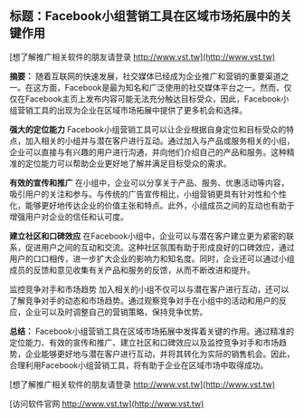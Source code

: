 ## **标题：Facebook小组营销工具在区域市场拓展中的关键作用**

[想了解推广相关软件的朋友请登录 http://www.vst.tw](http://www.vst.tw)

**摘要：**
随着互联网的快速发展，社交媒体已经成为企业推广和营销的重要渠道之一。在这方面，Facebook是最为知名和广泛使用的社交媒体平台之一。然而，仅仅在Facebook主页上发布内容可能无法充分触达目标受众，因此，Facebook小组营销工具的出现为企业在区域市场拓展中提供了更多机会和选择。

**强大的定位能力**
Facebook小组营销工具可以让企业根据自身定位和目标受众的特点，加入相关的小组并与潜在客户进行互动。通过加入与产品或服务相关的小组，企业可以直接与有兴趣的用户进行沟通，并向他们介绍自己的产品和服务。这种精准的定位能力可以帮助企业更好地了解并满足目标受众的需求。

**有效的宣传和推广**
在小组中，企业可以分享关于产品、服务、优惠活动等内容，吸引用户的关注和参与。与传统的广告宣传相比，小组营销更具有针对性和个性化，能够更好地传达企业的价值主张和特点。此外，小组成员之间的互动也有助于增强用户对企业的信任和认可度。

**建立社区和口碑效应**
在Facebook小组中，企业可以与潜在客户建立更为紧密的联系，促进用户之间的互动和交流。这种社区氛围有助于形成良好的口碑效应，通过用户的口口相传，进一步扩大企业的影响力和知名度。同时，企业还可以通过小组成员的反馈和意见收集有关产品和服务的反馈，从而不断改进和提升。

监控竞争对手和市场趋势
加入相关的小组不仅可以与潜在客户进行互动，还可以了解竞争对手的动态和市场趋势。通过观察竞争对手在小组中的活动和用户的反应，企业可以及时调整自己的营销策略，保持竞争优势。

**总结：**
Facebook小组营销工具在区域市场拓展中发挥着关键的作用。通过精准的定位能力、有效的宣传和推广、建立社区和口碑效应以及监控竞争对手和市场趋势，企业能够更好地与潜在客户进行互动，并将其转化为实际的销售机会。因此，合理利用Facebook小组营销工具，将有助于企业在区域市场中取得成功。

[想了解推广相关软件的朋友请登录 http://www.vst.tw](http://www.vst.tw)


[访问软件官网 http://www.vst.tw](http://www.vst.tw)

